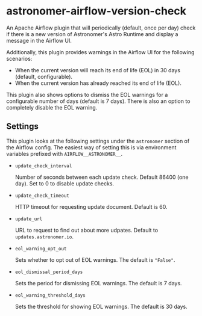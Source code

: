 # astronomer-airflow-version-check

An Apache Airflow plugin that will periodically (default, once per day) check
if there is a new version of Astronomer's Astro Runtime and display a
message in the Airflow UI.

Additionally, this plugin provides warnings in the Airflow UI for the following scenarios:
- When the current version will reach its end of life (EOL) in 30 days (default, configurable).
- When the current version has already reached its end of life (EOL).

This plugin also shows options to dismiss the EOL warnings for a configurable number of days (default is 7 days). There is also an option to completely disable the EOL warning.

## Settings

This plugin looks at the following settings under the `astronomer` section of
the Airflow config. The easiest way of setting this is via environment
variables prefixed with `AIRFLOW__ASTRONOMER__`.

- `update_check_interval`

  Number of seconds between each update check. Default 86400 (one day). Set to
  0 to disable update checks.

- `update_check_timeout`

  HTTP timeout for requesting update document. Default is 60.

- `update_url`

  URL to request to find out about more udpates. Default to `updates.astronomer.io`.

- `eol_warning_opt_out`

  Sets whether to opt out of EOL warnings. The default is `"False"`.

- `eol_dismissal_period_days`

  Sets the period for dismissing EOL warnings. The default is 7 days.

- `eol_warning_threshold_days`

  Sets the threshold for showing EOL warnings. The default is 30 days.
